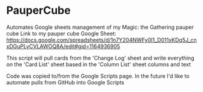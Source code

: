 # PauperCube
Automates Google sheets management of my Magic: the Gathering pauper cube
Link to my pauper cube Google Sheet:
https://docs.google.com/spreadsheets/d/1n7Y204NWFy0I1_D011xKDq5J_cnxDGuPLyCVLAWOQ8A/edit#gid=1164936905

This script will pull cards from the 'Change Log' sheet and write everything on the 'Card List' sheet based in the 'Column List' sheet columns and text

Code was copied to/from the Google Scripts page. In the future I'd like to automate pulls from GitHub into Google Scripts
